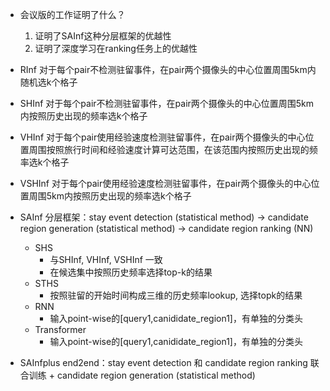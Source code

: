 - 会议版的工作证明了什么？
    1. 证明了SAInf这种分层框架的优越性
    2. 证明了深度学习在ranking任务上的优越性

- RInf 对于每个pair不检测驻留事件，在pair两个摄像头的中心位置周围5km内随机选k个格子
- SHInf 对于每个pair不检测驻留事件，在pair两个摄像头的中心位置周围5km内按照历史出现的频率选k个格子
- VHInf 对于每个pair使用经验速度检测驻留事件，在pair两个摄像头的中心位置周围按照旅行时间和经验速度计算可达范围，在该范围内按照历史出现的频率选k个格子
- VSHInf 对于每个pair使用经验速度检测驻留事件，在pair两个摄像头的中心位置周围5km内按照历史出现的频率选k个格子

- SAInf 分层框架：stay event detection (statistical method) -> candidate region generation (statistical method) -> candidate region ranking (NN)

    - SHS
        - 与SHInf, VHInf, VSHInf 一致
        - 在候选集中按照历史频率选择top-k的结果 
    - STHS
        - 按照驻留的开始时间构成三维的历史频率lookup, 选择topk的结果
    - RNN
        - 输入point-wise的[query1,canididate_region1]，有单独的分类头
    - Transformer
        - 输入point-wise的[query1,canididate_region1]，有单独的分类头

- SAInfplus end2end：stay event detection 和 candidate region ranking 联合训练 + candidate region generation (statistical method)


